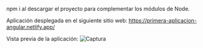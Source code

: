 
npm i al descargar el proyecto para complementar los módulos de Node.

Aplicación desplegada en el siguiente sitio web:
https://primera-aplicacion-angular.netlify.app/

Vista previa de la aplicación:
![Captura](https://user-images.githubusercontent.com/55484655/131996770-828a1101-bc01-4d49-bc11-cc50e611a97c.PNG)

